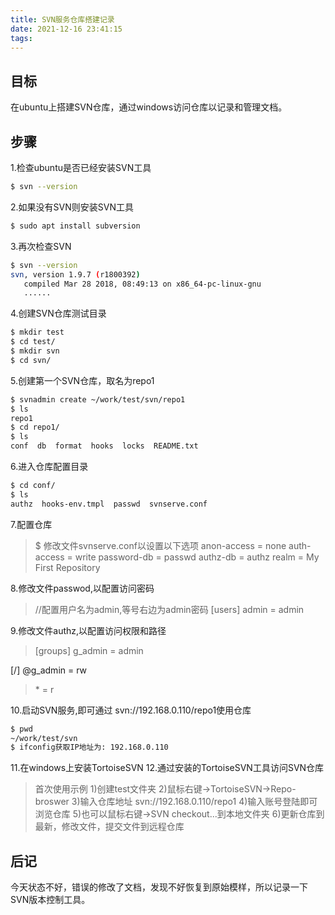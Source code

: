 ```yaml
---
title: SVN服务仓库搭建记录
date: 2021-12-16 23:41:15
tags:
---
```

## 目标
在ubuntu上搭建SVN仓库，通过windows访问仓库以记录和管理文档。

## 步骤
1.检查ubuntu是否已经安装SVN工具
``` bash
$ svn --version
```
2.如果没有SVN则安装SVN工具
``` bash
$ sudo apt install subversion
```
3.再次检查SVN
``` bash
$ svn --version
svn, version 1.9.7 (r1800392)
   compiled Mar 28 2018, 08:49:13 on x86_64-pc-linux-gnu
   ......
```
4.创建SVN仓库测试目录
``` bash
$ mkdir test
$ cd test/
$ mkdir svn
$ cd svn/
```
5.创建第一个SVN仓库，取名为repo1
``` bash
$ svnadmin create ~/work/test/svn/repo1
$ ls
repo1
$ cd repo1/
$ ls
conf  db  format  hooks  locks  README.txt
```

6.进入仓库配置目录
``` bash
$ cd conf/
$ ls
authz  hooks-env.tmpl  passwd  svnserve.conf
```

7.配置仓库
> $ 修改文件svnserve.conf以设置以下选项 
  anon-access = none
  auth-access = write
  password-db = passwd
  authz-db = authz
  realm = My First Repository

8.修改文件passwod,以配置访问密码
> //配置用户名为admin,等号右边为admin密码
  [users]
  admin = admin

9.修改文件authz,以配置访问权限和路径
> [groups]
  g_admin = admin
>  
  [/]
  @g_admin = rw
> \* = r

10.启动SVN服务,即可通过 svn://192.168.0.110/repo1使用仓库
``` bash
$ pwd
~/work/test/svn
$ ifconfig获取IP地址为: 192.168.0.110
```

11.在windows上安装TortoiseSVN
12.通过安装的TortoiseSVN工具访问SVN仓库
> 首次使用示例
  1)创建test文件夹
  2)鼠标右键->TortoiseSVN->Repo-broswer
  3)输入仓库地址 svn://192.168.0.110/repo1
  4)输入账号登陆即可浏览仓库
  5)也可以鼠标右键->SVN checkout...到本地文件夹
  6)更新仓库到最新，修改文件，提交文件到远程仓库


## 后记
今天状态不好，错误的修改了文档，发现不好恢复到原始模样，所以记录一下SVN版本控制工具。
